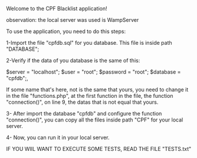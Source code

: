 Welcome to the CPF Blacklist application!

observation: the local server was used is WampServer

To use the application, you need to do this steps:

1-Import the file "cpfdb.sql" for you database. This file is inside path "DATABASE";

2-Verify if the data of you database is the same of this:

  $server = "localhost";
  $user = "root";
  $password = "root";
  $database = "cpfdb";,

  If some name that's here, not is the same that yours, you need to change
  it in the file "functions.php", at the first function in the file,
  the function "connection()", on line 9, the datas that is not equal that yours.

3- After import the database "cpfdb" and configure the function "connection()",
you can copy all the files inside path "CPF" for your local server.

4- Now, you can run it in your local server.


IF YOU WIIL WANT TO EXECUTE SOME TESTS, READ THE FILE "TESTS.txt"
